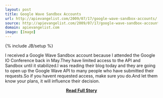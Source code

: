 ```yaml
---
layout: post
title: Google Wave Sandbox Accounts
url: http://apievangelist.com/2009/07/17/google-wave-sandbox-accounts/
source: http://apievangelist.com/2009/07/17/google-wave-sandbox-accounts/
domain: apievangelist.com
image: [Image]
---
```

{% include JB/setup %}<p>I received a Google Wave Sandbox account because I attended the Google IO Conference back in May.They have limited access to the API and Sandbox until it stabilized.I was reading their blog today and they are going to open up the Google Wave API to many people who have submitted their requests.So if you havent requested access, make sure you do.And let them know your plans, it will influence their decision.</p>
<center><p><a href="http://apievangelist.com/2009/07/17/google-wave-sandbox-accounts/" style='padding:25px; font-sze:18px; font-weight: bold;'>Read Full Story</a></p></center>
